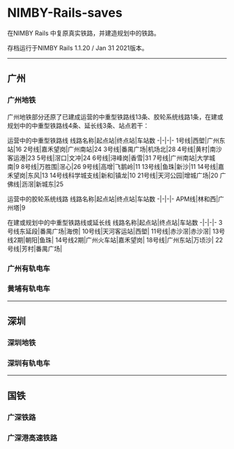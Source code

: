 # NIMBY-Rails-saves

在NIMBY Rails 中复原真实铁路，并建造规划中的铁路。

存档运行于NIMBY Rails 1.1.20 / Jan 31 2021版本。

---
## 广州
### 广州地铁
广州地铁部分还原了已建成运营的中重型铁路线13条、胶轮系统线路1条，在建或规划中的中重型铁路线4条、延长线3条、站点若干：


运营中的中重型铁路线
线路名称|起点站|终点站|车站数
-|-|-|-
1号线|西塱|广州东站|16
2号线|嘉禾望岗|广州南站|24
3号线|番禺广场|机场北|28
4号线|黄村|南沙客运港|23
5号线|滘口|文冲|24
6号线|浔峰岗|香雪|31
7号线|广州南站|大学城南|9
8号线|万胜围|滘心|26
9号线|高增|飞鹅岭|11
13号线|鱼珠|新沙|11
14号线|嘉禾望岗|东风|13
14号线科学城支线|新和|镇龙|10
21号线|天河公园|增城广场|20
广佛线|沥滘|新城东|25

运营中的胶轮系统线路
线路名称|起点站|终点站|车站数
-|-|-|-
APM线|林和西|广州塔|9

在建或规划中的中重型铁路线或延长线
线路名称|起点站|终点站|车站数
-|-|-|-
3号线东延段|番禺广场|海傍|
10号线|天河客运站|西塱|
11号线|赤沙滘|赤沙滘|
13号线2期|朝阳|鱼珠|
14号线2期|广州火车站|嘉禾望岗|
18号线|广州东站|万顷沙|
22号线|芳村|番禺广场|

### 广州有轨电车


### 黄埔有轨电车


---
## 深圳

### 深圳地铁

### 深圳有轨电车

---
## 国铁

### 广深铁路

### 广深港高速铁路
